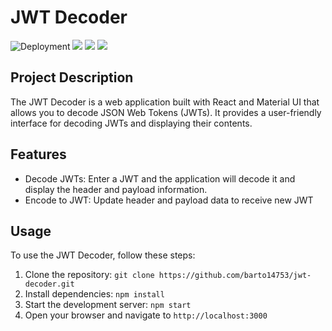 # JWT Decoder

![Deployment](https://github.com/github/docs/actions/workflows/actions.yml/badge.svg)
[![](https://img.shields.io/badge/React-20232A?style=for-the-badge&logo=react&logoColor=61DAFB)]()
[![](https://img.shields.io/badge/JWT-000000?style=for-the-badge&logo=JSON%20web%20tokens&logoColor=white)]()
[![](https://img.shields.io/badge/Material%20UI-007FFF?style=for-the-badge&logo=mui&logoColor=white)]()

## Project Description

The JWT Decoder is a web application built with React and Material UI that allows you to decode JSON Web Tokens (JWTs). It provides a user-friendly interface for decoding JWTs and displaying their contents.

## Features

- Decode JWTs: Enter a JWT and the application will decode it and display the header and payload information.
- Encode to JWT: Update header and payload data to receive new JWT

## Usage

To use the JWT Decoder, follow these steps:

1. Clone the repository: `git clone https://github.com/barto14753/jwt-decoder.git`
2. Install dependencies: `npm install`
3. Start the development server: `npm start`
4. Open your browser and navigate to `http://localhost:3000`
